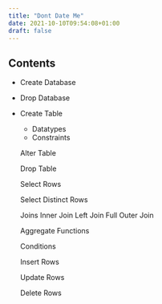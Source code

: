 ```yaml
---
title: "Dont Date Me"
date: 2021-10-10T09:54:08+01:00
draft: false
---
```


## Contents

* Create Database
* Drop Database
* Create Table
    - Datatypes
    - Constraints

    Alter Table

    Drop Table

    Select Rows

    Select Distinct Rows

    Joins
        Inner Join
        Left Join
        Full Outer Join

    Aggregate Functions

    Conditions

    Insert Rows

    Update Rows

    Delete Rows

